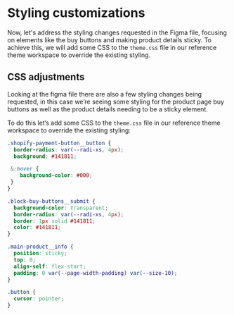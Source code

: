 # Styling customizations

Now, let's address the styling changes requested in the Figma file, focusing on elements like the buy buttons and making product details sticky. To achieve this, we will add some CSS to the `theme.css` file in our reference theme workspace to override the existing styling.

## CSS adjustments
Looking at the figma file there are also a few styling changes being requested, in this case we’re seeing some styling for the product page buy buttons as well as the product details needing to be a sticky element.

To do this let’s add some CSS to the `theme.css` file in our reference theme workspace to override the existing styling:

```css
.shopify-payment-button__button {
  border-radius: var(--radi-xs, 4px);
  background: #141811;

 &:hover {
    background-color: #000;
 }
}

.block-buy-buttons__submit {
  background-color: transparent;
  border-radius: var(--radi-xs, 4px);
  border: 1px solid #141811;
  color: #141811;
}

.main-product__info {
  position: sticky;
  top: 0;
  align-self: flex-start;
  padding: 0 var(--page-width-padding) var(--size-10);
}

.button {
  cursor: pointer;
}
